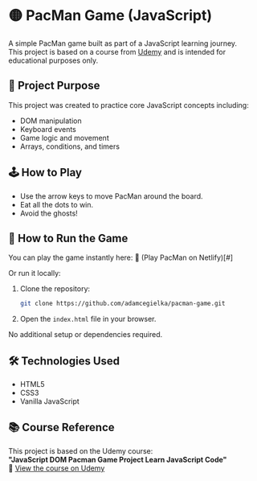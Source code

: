 # 🟡 PacMan Game (JavaScript)

A simple PacMan game built as part of a JavaScript learning journey.  
This project is based on a course from [Udemy](https://www.udemy.com/course/javascript-game-js) and is intended for educational purposes only.

## 🎯 Project Purpose

This project was created to practice core JavaScript concepts including:
- DOM manipulation
- Keyboard events
- Game logic and movement
- Arrays, conditions, and timers

## 🕹️ How to Play

- Use the arrow keys to move PacMan around the board.
- Eat all the dots to win.
- Avoid the ghosts!

## 🚀 How to Run the Game

You can play the game instantly here:
🔗 (Play PacMan on Netlify)[#]

Or run it locally:

1. Clone the repository:
   ```bash
   git clone https://github.com/adamcegielka/pacman-game.git
   ```
2. Open the `index.html` file in your browser.

No additional setup or dependencies required.

## 🛠️ Technologies Used

- HTML5  
- CSS3  
- Vanilla JavaScript  

## 📚 Course Reference

This project is based on the Udemy course:  
**"JavaScript DOM Pacman Game Project Learn JavaScript Code"**  
🔗 [View the course on Udemy](https://www.udemy.com/course/javascript-game-js)
